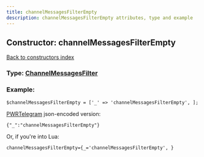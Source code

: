 ```yaml
---
title: channelMessagesFilterEmpty
description: channelMessagesFilterEmpty attributes, type and example
---
```

## Constructor: channelMessagesFilterEmpty  
[Back to constructors index](index.md)






### Type: [ChannelMessagesFilter](../types/ChannelMessagesFilter.md)


### Example:

```
$channelMessagesFilterEmpty = ['_' => 'channelMessagesFilterEmpty', ];
```  

[PWRTelegram](https://pwrtelegram.xyz) json-encoded version:

```
{"_":"channelMessagesFilterEmpty"}
```


Or, if you're into Lua:  


```
channelMessagesFilterEmpty={_='channelMessagesFilterEmpty', }

```


